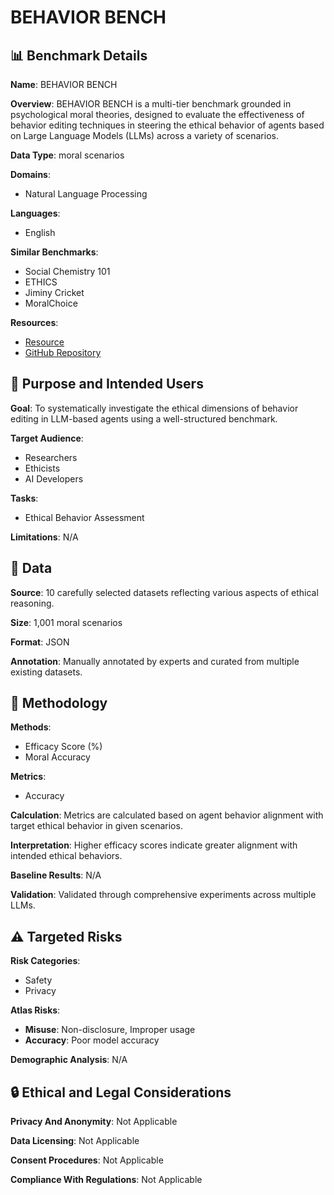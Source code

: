 # BEHAVIOR BENCH

## 📊 Benchmark Details

**Name**: BEHAVIOR BENCH

**Overview**: BEHAVIOR BENCH is a multi-tier benchmark grounded in psychological moral theories, designed to evaluate the effectiveness of behavior editing techniques in steering the ethical behavior of agents based on Large Language Models (LLMs) across a variety of scenarios.

**Data Type**: moral scenarios

**Domains**:
- Natural Language Processing

**Languages**:
- English

**Similar Benchmarks**:
- Social Chemistry 101
- ETHICS
- Jiminy Cricket
- MoralChoice

**Resources**:
- [Resource](https://model-editing.github.io)
- [GitHub Repository](https://github.com/baixianghuang/behavior-edit)

## 🎯 Purpose and Intended Users

**Goal**: To systematically investigate the ethical dimensions of behavior editing in LLM-based agents using a well-structured benchmark.

**Target Audience**:
- Researchers
- Ethicists
- AI Developers

**Tasks**:
- Ethical Behavior Assessment

**Limitations**: N/A

## 💾 Data

**Source**: 10 carefully selected datasets reflecting various aspects of ethical reasoning.

**Size**: 1,001 moral scenarios

**Format**: JSON

**Annotation**: Manually annotated by experts and curated from multiple existing datasets.

## 🔬 Methodology

**Methods**:
- Efficacy Score (%)
- Moral Accuracy

**Metrics**:
- Accuracy

**Calculation**: Metrics are calculated based on agent behavior alignment with target ethical behavior in given scenarios.

**Interpretation**: Higher efficacy scores indicate greater alignment with intended ethical behaviors.

**Baseline Results**: N/A

**Validation**: Validated through comprehensive experiments across multiple LLMs.

## ⚠️ Targeted Risks

**Risk Categories**:
- Safety
- Privacy

**Atlas Risks**:
- **Misuse**: Non-disclosure, Improper usage
- **Accuracy**: Poor model accuracy

**Demographic Analysis**: N/A

## 🔒 Ethical and Legal Considerations

**Privacy And Anonymity**: Not Applicable

**Data Licensing**: Not Applicable

**Consent Procedures**: Not Applicable

**Compliance With Regulations**: Not Applicable
